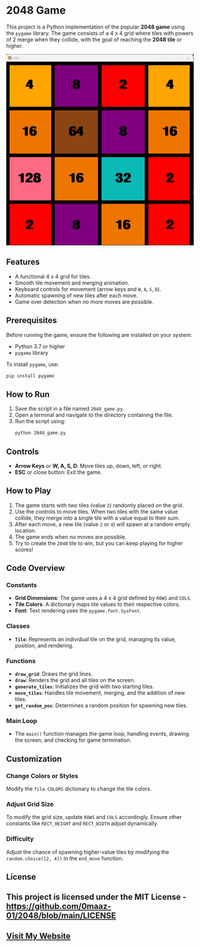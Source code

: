 # 2048 Game 

This project is a Python implementation of the popular **2048 game** using the `pygame` library. The game consists of a 4 x 4 grid where tiles with powers of 2 merge when they collide, with the goal of reaching the **2048 tile** or higher.

![2048](https://github.com/0maaz-01/2048/blob/main/1.png)

## Features
- A functional 4 x 4 grid for tiles.
- Smooth tile movement and merging animation.
- Keyboard controls for movement (arrow keys and `W`, `A`, `S`, `D`).
- Automatic spawning of new tiles after each move.
- Game over detection when no more moves are possible.

## Prerequisites
Before running the game, ensure the following are installed on your system:
- Python 3.7 or higher
- `pygame` library

To install `pygame`, use:
```bash
pip install pygame
```

## How to Run
1. Save the script in a file named `2048_game.py`.
2. Open a terminal and navigate to the directory containing the file.
3. Run the script using:
   ```bash
   python 2048_game.py
   ```

## Controls
- **Arrow Keys** or **W, A, S, D**: Move tiles up, down, left, or right.
- **ESC** or close button: Exit the game.

## How to Play
1. The game starts with two tiles (value `2`) randomly placed on the grid.
2. Use the controls to move tiles. When two tiles with the same value collide, they merge into a single tile with a value equal to their sum.
3. After each move, a new tile (value `2` or `4`) will spawn at a random empty location.
4. The game ends when no moves are possible.
5. Try to create the `2048` tile to win, but you can keep playing for higher scores!

## Code Overview
### Constants
- **Grid Dimensions**: The game uses a 4 x 4 grid defined by `ROWS` and `COLS`.
- **Tile Colors**: A dictionary maps tile values to their respective colors.
- **Font**: Text rendering uses the `pygame.font.SysFont`.

### Classes
- **`Tile`**: Represents an individual tile on the grid, managing its value, position, and rendering.

### Functions
- **`draw_grid`**: Draws the grid lines.
- **`draw`**: Renders the grid and all tiles on the screen.
- **`generate_tiles`**: Initializes the grid with two starting tiles.
- **`move_tiles`**: Handles tile movement, merging, and the addition of new tiles.
- **`get_random_pos`**: Determines a random position for spawning new tiles.

### Main Loop
- The `main()` function manages the game loop, handling events, drawing the screen, and checking for game termination.

## Customization
### Change Colors or Styles
Modify the `Tile.COLORS` dictionary to change the tile colors.

### Adjust Grid Size
To modify the grid size, update `ROWS` and `COLS` accordingly. Ensure other constants like `RECT_HEIGHT` and `RECT_WIDTH` adjust dynamically.

### Difficulty
Adjust the chance of spawning higher-value tiles by modifying the `random.choice([2, 4])` in the `end_move` function.

## License 
This project is licensed under the MIT License - https://github.com/0maaz-01/2048/blob/main/LICENSE
---
## [Visit My Website](https://www.maazverse.com/)
